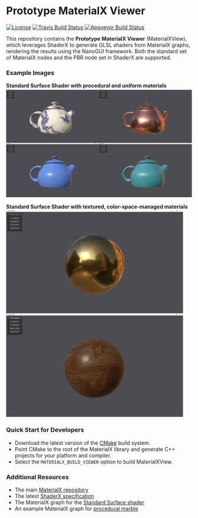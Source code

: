 # Prototype MaterialX Viewer

[![License](https://img.shields.io/badge/License-Apache%202.0-blue.svg)](https://github.com/materialx/MaterialX/blob/master/LICENSE.txt)
[![Travis Build Status](https://travis-ci.org/materialx/MaterialX.svg?branch=master)](https://travis-ci.org/materialx/MaterialX)
[![Appveyor Build Status](https://ci.appveyor.com/api/projects/status/pmlxnp5m1fve11k0?svg=true)](https://ci.appveyor.com/project/jstone-lucasfilm/materialx)

This repository contains the **Prototype MaterialX Viewer** (MaterialXView), which leverages ShaderX to generate GLSL shaders from MaterialX graphs, rendering the results using the NanoGUI framework.  Both the standard set of MaterialX nodes and the PBR node set in ShaderX are supported.

### Example Images

**Standard Surface Shader with procedural and uniform materials**
<img src="resources/Images/MaterialXView_StandardSurface_01.png" width="1024">

**Standard Surface Shader with textured, color-space-managed materials**
<img src="resources/Images/MaterialXView_StandardSurface_02.png" width="480">

### Quick Start for Developers

- Download the latest version of the [CMake](https://cmake.org/) build system.
- Point CMake to the root of the MaterialX library and generate C++ projects for your platform and compiler.
- Select the `MATERIALX_BUILD_VIEWER` option to build MaterialXView.

### Additional Resources

- The main [MaterialX repository](https://github.com/materialx/MaterialX)
- The latest [ShaderX specification](https://github.com/jstone-dev/MaterialX/blob/adsk_contrib/dev/documents/Specification/ShaderX.Draft.pdf)
- The MaterialX graph for the [Standard Surface shader](https://github.com/jstone-dev/MaterialX/blob/adsk_contrib/dev/documents/Libraries/pbrlib/pbrlib_ng.mtlx#L38)
- An example MaterialX graph for [procedural marble](https://github.com/jstone-dev/MaterialX/blob/adsk_contrib/dev/documents/TestSuite/pbrlib/materials/standard_surface_marble_solid.mtlx)
